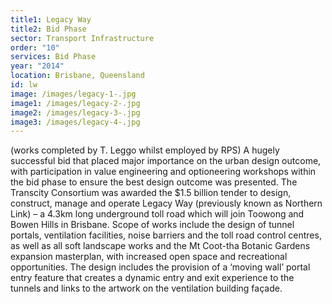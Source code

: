 ```yaml
---
title1: Legacy Way
title2: Bid Phase
sector: Transport Infrastructure
order: "10"
services: Bid Phase
year: "2014"
location: Brisbane, Queensland
id: lw
image: /images/legacy-1-.jpg
image1: /images/legacy-2-.jpg
image2: /images/legacy-3-.jpg
image3: /images/legacy-4-.jpg
---
```

(works completed by T. Leggo whilst employed by RPS) A hugely successful bid that placed major importance on the urban design outcome, with participation in value engineering and optioneering workshops within the bid phase to ensure the best design outcome was presented. The Transcity Consortium was awarded the $1.5 billion tender to design, construct, manage and operate Legacy Way (previously known as Northern Link) – a 4.3km long underground toll road which will join Toowong and Bowen Hills in Brisbane. Scope of works include the design of tunnel portals, ventilation facilities, noise barriers and the toll road control centres, as well as all soft landscape works and the Mt Coot-tha Botanic Gardens expansion masterplan, with increased open space and recreational opportunities. The design includes the provision of a ‘moving wall’ portal entry feature that creates a dynamic entry and exit experience to the tunnels and links to the artwork on the ventilation building façade.